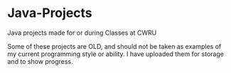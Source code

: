 # Java-Projects
Java projects made for or during Classes at CWRU

Some of these projects are OLD, and should not be taken as examples of my current programming style or ability.
I have uploaded them for storage and to show progress.

